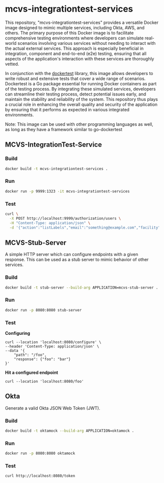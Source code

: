 # mcvs-integrationtest-services

This repository, "mcvs-integrationtest-services" provides a versatile Docker
image designed to mimic multiple services, including Okta, AWS, and others. The
primary purpose of this Docker image is to facilitate comprehensive testing
environments where developers can simulate real-world scenarios involving
various services without needing to interact with the actual external services.
This approach is especially beneficial in integration, component and
end-to-end (e2e) testing, ensuring that all aspects of the application's
interaction with these services are thoroughly vetted.

In conjunction with the [dockertest](https://github.com/ory/dockertest) library,
this image allows developers to write robust and extensive tests that cover a
wide range of scenarios. Dockertest is a Go package essential for running Docker
containers as part of the testing process. By integrating these simulated
services, developers can streamline their testing process, detect potential
issues early, and maintain the stability and reliability of the system. This
repository thus plays a crucial role in enhancing the overall quality and
security of the application by ensuring that it performs as expected in various
integrated environments.

Note: This image can be used with other programming languages as well, as long
as they have a framework similar to go-dockertest

## MCVS-IntegrationTest-Service

### Build

```zsh
docker build -t mcvs-integrationtest-services .
```

### Run

```zsh
docker run -p 9999:1323 -it mcvs-integrationtest-services
```

### Test

```zsh
curl \
  -X POST http://localhost:9999/authorization/users \
  -H "Content-Type: application/json" \
  -d '{"action":"listLabels","email":"something@example.com","facility":"a","group":"a","name":"someName"}'
```

## MCVS-Stub-Server

A simple HTTP server which can configure endpoints with a given response. This
can be used as a stub server to mimic behavior of other services.

### Build

```zsh
docker build -t stub-server --build-arg APPLICATION=mcvs-stub-server .
```

### Run

```zsh
docker run -p 8080:8080 stub-server
```

### Test

**Configuring**

```
curl --location 'localhost:8080/configure' \
--header 'Content-Type: application/json' \
--data '{
    "path": "/foo",
    "response": {"foo": "bar"}
}'
```

**Hit a configured endpoint**

```
curl --location 'localhost:8080/foo'
```

## Okta

Generate a valid Okta JSON Web Token (JWT).

### Build

```zsh
docker build -t oktamock --build-arg APPLICATION=oktamock .
```

### Run

```zsh
docker run -p 8080:8080 oktamock
```

### Test

```zsh
curl http://localhost:8080/token
```
